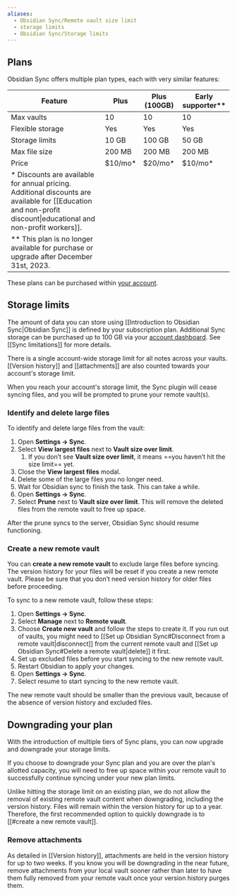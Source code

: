```yaml
---
aliases:
  - Obsidian Sync/Remote vault size limit
  - storage limits
  - Obsidian Sync/Storage limits
---
```


## Plans

Obsidian Sync offers multiple plan types, each with very similar features:

| Feature                                                                                                                                                          | Plus     | Plus (100GB) | Early supporter\*\* |
|------------------------------------------------------------------------------------------------------------------------------------------------------------------|----------|--------------|---------------------|
| Max vaults                                                                                                                                                       | 10       | 10           | 10                  |
| Flexible storage                                                                                                                                                 | Yes      | Yes          | Yes                 |
| Storage limits                                                                                                                                                   | 10 GB    | 100 GB       | 50 GB               |
| Max file size                                                                                                                                                    | 200 MB   | 200 MB       | 200 MB              |
| Price                                                                                                                                                            | $10/mo\* | $20/mo\*     | $10/mo\*            |
| \* Discounts are available for annual pricing. Additional discounts are available for [[Education and non-profit discount\|educational and non-profit workers]]. |          |              |                     |
| \*\* This plan is no longer available for purchase or upgrade after December 31st, 2023.                                                                         |          |              |                     |

These plans can be purchased within [your account](https://obsidian.md/account). 

## Storage limits

The amount of data you can store using [[Introduction to Obsidian Sync|Obsidian Sync]] is defined by your subscription plan. Additional Sync storage can be purchased up to 100 GB via your [account dashboard](https://obsidian.md/account). See [[Sync limitations]] for more details.

There is a single account-wide storage limit for all notes across your vaults. [[Version history]] and [[attachments]] are also counted towards your account's storage limit.

When you reach your account's storage limit, the Sync plugin will cease syncing files, and you will be prompted to prune your remote vault(s).

### Identify and delete large files

To identify and delete large files from the vault:

1. Open **Settings → Sync**.
2. Select **View largest files** next to **Vault size over limit**. 
	1. If you don’t see **Vault size over limit**, it means ==you haven’t hit the size limit== yet.
3. Close the **View largest files** modal.
4. Delete some of the large files you no longer need.
5. Wait for Obsidian sync to finish the task. This can take a while.
6. Open **Settings → Sync**.
7. Select **Prune** next to **Vault size over limit**. This will remove the deleted files from the remote vault to free up space.

After the prune syncs to the server, Obsidian Sync should resume functioning.

### Create a new remote vault

You can **create a new remote vault** to exclude large files before syncing. The version history for your files will be reset if you create a new remote vault. Please be sure that you don’t need version history for older files before proceeding.

To sync to a new remote vault, follow these steps:

1. Open **Settings → Sync**.
2. Select **Manage** next to **Remote vault**.
3. Choose **Create new vault** and follow the steps to create it. If you run out of vaults, you might need to [[Set up Obsidian Sync#Disconnect from a remote vault|disconnect]] from the current remote vault and [[Set up Obsidian Sync#Delete a remote vault|delete]] it first.
4. Set up excluded files before you start syncing to the new remote vault.
5. Restart Obsidian to apply your changes.
6. Open **Settings → Sync**.
7. Select resume to start syncing to the new remote vault.

The new remote vault should be smaller than the previous vault, because of the absence of version history and excluded files.

## Downgrading your plan

With the introduction of multiple tiers of Sync plans, you can now upgrade and downgrade your storage limits.

If you choose to downgrade your Sync plan and you are over the plan's allotted capacity, you will need to free up space within your remote vault to successfully continue syncing under your new plan limits.

Unlike hitting the storage limit on an existing plan, we do not allow the removal of existing remote vault content when downgrading, including the version history. Files will remain within the version history for up to a year. Therefore, the first recommended option to quickly downgrade is to [[#create a new remote vault]].

### Remove attachments

As detailed in [[Version history]], attachments are held in the version history for up to two weeks. If you know you will be downgrading in the near future, remove attachments from your local vault sooner rather than later to have them fully removed from your remote vault once your version history purges them.

